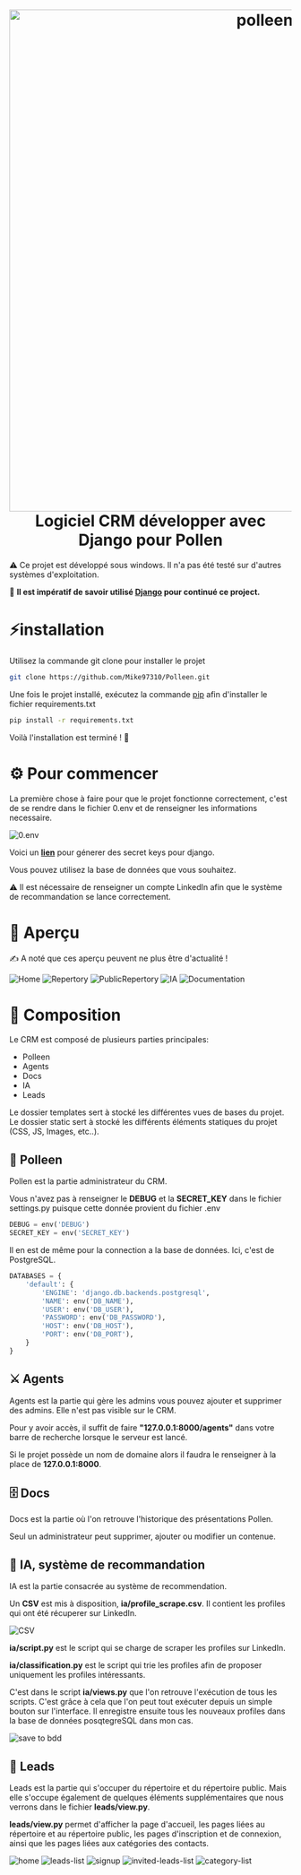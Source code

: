 <h1 align="center">
  <img alt="polleen" src="https://user-images.githubusercontent.com/75978618/170478814-56bf7a69-85e1-46ca-b532-d7951f839fd7.png" width="896px"/><br/>
  Logiciel CRM développer avec Django pour Pollen
</h1>

⚠️ Ce projet est développé sous windows. Il n'a pas été testé sur d'autres systèmes d'exploitation.

🚨 **Il est impératif de savoir utilisé [Django](https://docs.djangoproject.com/en/4.0/) pour continué ce project.**

# ⚡️installation
Utilisez la commande git clone pour installer le projet

```bash
git clone https://github.com/Mike97310/Polleen.git
```

Une fois le projet installé, exécutez la commande [pip](https://pip.pypa.io/en/stable/) afin d'installer le fichier requirements.txt

```bash
pip install -r requirements.txt
```

Voilà l'installation est terminé ! 🎉

# ⚙️ Pour commencer
La première chose à faire pour que le projet fonctionne correctement, c'est de se rendre dans le fichier 0.env et de renseigner les informations necessaire.

![0.env](https://user-images.githubusercontent.com/75978618/170491164-1e180c54-a56a-4713-950b-679fea71e256.png)

Voici un **[lien](https://djecrety.ir/)** pour génerer des secret keys pour django.

Vous pouvez utilisez la base de données que vous souhaitez.

⚠️ Il est nécessaire de renseigner un compte LinkedIn afin que le système de recommandation se lance correctement.

# 👀 Aperçu

✍ A noté que ces aperçu peuvent ne plus être d'actualité !

![Home](https://user-images.githubusercontent.com/75978618/170492654-bae98549-1279-4ce1-b4f1-f02ca385524a.png)
![Repertory](https://user-images.githubusercontent.com/75978618/170493474-f039f259-ebe9-4eed-8469-4b84de2b9000.png)
![PublicRepertory](https://user-images.githubusercontent.com/75978618/170493144-edf2dddf-b624-4458-837f-846131e28f0c.png)
![IA](https://user-images.githubusercontent.com/75978618/170493573-cc83f036-faaf-4c21-a984-c9d743e8346f.png)
![Documentation](https://user-images.githubusercontent.com/75978618/170493972-24168cf4-f16b-4c3c-b038-fa9fabd4f994.png)

# 🍯 Composition
Le CRM est composé de plusieurs parties principales:
  - Polleen
  - Agents
  - Docs
  - IA
  - Leads

Le dossier templates sert à stocké les différentes vues de bases du projet.
Le dossier static sert à stocké les différents éléments statiques du projet (CSS, JS, Images, etc..).

## 🐝 Polleen
Pollen est la partie administrateur du CRM.

Vous n'avez pas à renseigner le **DEBUG** et la **SECRET_KEY** dans le fichier settings.py puisque cette donnée provient du fichier .env

```python
DEBUG = env('DEBUG')
SECRET_KEY = env('SECRET_KEY')
```

Il en est de même pour la connection a la base de données. Ici, c'est de PostgreSQL.

```python
DATABASES = {
    'default': {
        'ENGINE': 'django.db.backends.postgresql',
        'NAME': env('DB_NAME'),
        'USER': env('DB_USER'),
        'PASSWORD': env('DB_PASSWORD'),
        'HOST': env('DB_HOST'),
        'PORT': env('DB_PORT'),
    }
}
```

## ⚔️ Agents
Agents est la partie qui gère les admins vous pouvez ajouter et supprimer des admins. Elle n'est pas visible sur le CRM.

Pour y avoir accès, il suffit de faire **"127.0.0.1:8000/agents"** dans votre barre de recherche lorsque le serveur est lancé.

Si le projet possède un nom de domaine alors il faudra le renseigner à la place de **127.0.0.1:8000**.

## 🗄 Docs
Docs est la partie où l'on retrouve l'historique des présentations Pollen.

Seul un administrateur peut supprimer, ajouter ou modifier un contenue.

## 🤖 IA, système de recommandation
IA est la partie consacrée au système de recommendation.

Un **CSV** est mis à disposition, **ia/profile_scrape.csv**. Il contient les profiles qui ont été récuperer sur LinkedIn.

![CSV](https://user-images.githubusercontent.com/75978618/172589201-bde438ca-567e-4941-a45a-c0ea27fcd51d.png)

**ia/script.py** est le script qui se charge de scraper les profiles sur LinkedIn.

**ia/classification.py** est le script qui trie les profiles afin de proposer uniquement les profiles intéressants.

C'est dans le script **ia/views.py** que l'on retrouve l'exécution de tous les scripts. C'est grâce à cela que l'on peut tout exécuter depuis un simple bouton sur l'interface.
Il enregistre ensuite tous les nouveaux profiles dans la base de données posqtegreSQL dans mon cas.

![save to bdd](https://user-images.githubusercontent.com/75978618/172589305-3bb67450-39c0-4414-a63c-2fd189805afa.png)

## 👥 Leads
Leads est la partie qui s'occuper du répertoire et du répertoire public. Mais elle s'occupe également de quelques 
éléments supplémentaires que nous verrons dans le fichier **leads/view.py**.

**leads/view.py** permet d'afficher la page d'accueil, les pages liées au répertoire et au répertoire public,
les pages d'inscription et de connexion, ainsi que les pages liées aux catégories des contacts.

![home](https://user-images.githubusercontent.com/75978618/172589348-b59e3e0f-39d0-46c6-a2d1-850d892433a6.png)
![leads-list](https://user-images.githubusercontent.com/75978618/172589367-316f626e-bc86-4ddd-a8e7-43f541d271d7.png)
![signup](https://user-images.githubusercontent.com/75978618/172589382-b7c0663d-a187-46c6-b7f0-07c9ef18e637.png)
![invited-leads-list](https://user-images.githubusercontent.com/75978618/172589408-a27e02ef-866f-4e80-89f8-8d7a91862984.png)
![category-list](https://user-images.githubusercontent.com/75978618/172589429-033be0fe-c3e6-4b2e-95d3-06659866ec15.png)


